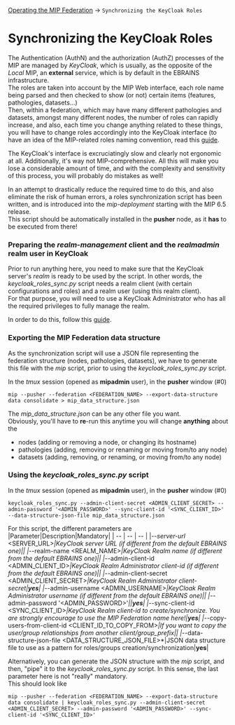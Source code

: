 [Operating the MIP Federation](OperatingMIPFederation.md#SynchronizingKeycloakRoles) -> `Synchronizing the KeyCloak Roles`

# Synchronizing the KeyCloak Roles
The Authentication (AuthN) and the authorization (AuthZ) processes of the MIP are managed by *KeyCloak*, which is usually, as the opposite of the *Local* MIP, an **external** service, which is by default in the EBRAINS infrastructure.  
The roles are taken into account by the MIP Web interface, each role name being parsed and then checked to show (or not) certain items (features, pathologies, datasets...)  
Then, within a federation, which may have many different pathologies and datasets, amongst many different nodes, the number of roles can rapidly increase, and also, each time you change anything related to these things, you will have to change roles accordingly into the KeyCloak interface (to have an idea of the MIP-related roles naming convention, read this [guide](../../documentation/UserAuthorizations.md).

The KeyCloak's interface is excruciatingly slow and clearly not ergonomic at all. Additionally, it's way not MIP-comprehensive. All this will make you lose a considerable amount of time, and with the complexity and sensitivity of this process, you will probably do mistakes as well!

In an attempt to drastically reduce the required time to do this, and also eliminate the risk of human errors, a roles synchronization script has been written, and is introduced into the *mip-deployment* starting with the MIP 6.5 release.  
This script should be automatically installed in the **pusher** node, as it **has** to be executed from there!

### <a id="PreparingKeycloak">Preparing the *realm-management* client and the *realmadmin* realm user in KeyCloak</a>
Prior to run anything here, you need to make sure that the KeyCloak server's *realm* is ready to be used by the script. In other words, the *keycloak_roles_sync.py* script needs a realm client (with certain configurations and roles) and a realm user (using this realm client).  
For that purpose, you will need to use a KeyCloak Administrator who has all the required privileges to fully manage the realm.

In order to do this, follow this [guide](PreparingKeycloakRealmClient.md).

### Exporting the MIP Federation data structure
As the synchronization script will use a JSON file representing the federation structure (nodes, pathologies, datasets), we have to generate this file with the *mip* script, prior to using the *keycloak_roles_sync.py* script.  

In the *tmux* session (opened as **mipadmin** user), in the **pusher** window (#0)
```
mip --pusher --federation <FEDERATION_NAME> --export-data-structure data consolidate > mip_data_structure.json
```
The *mip_data_structure.json* can be any other file you want.  
Obviously, you'll have to **re**-run this anytime you will change **anything** about the
* nodes (adding or removing a node, or changing its hostname)
* pathologies (adding, removing or renaming or moving from/to any node)
* datasets (adding, removing, or renaming, or moving from/to any node)

### Using the *keycloak_roles_sync.py* script
In the *tmux* session (opened as **mipadmin** user), in the **pusher** window (#0)
```
keycloak_roles_sync.py --admin-client-secret <ADMIN_CLIENT_SECRET> --admin-password '<ADMIN_PASSWORD>' --sync-client-id '<SYNC_CLIENT_ID>' --data-structure-json-file mip_data_structure.json
```

For this script, the different parameters are
|Parameter|Description|Mandatory|
| -- | -- | -- |
|*--server-url* \<SERVER_URL>*|KeyCloak server URL (if different from the default EBRAINS one)||
|*--realm-name \<REALM_NAME>*|KeyCloak Realm name (if different from the default EBRAINS one)||
|*--admin-client-id \<ADMIN_CLIENT_ID>*|KeyCloak Realm Administrator client-id (if different from the default EBRAINS one)||
|*--admin-client-secret \<ADMIN_CLIENT_SECRET>*|KeyCloak Realm Administrator client-secret|**yes**|
|*--admin-username \<ADMIN_USERNAME>*|KeyCloak Realm Administrator username (if different from the default EBRAINS one)||
|*--admin-password '\<ADMIN_PASSWORD>'*||**yes**|
|*--sync-client-id \<SYNC_CLIENT_ID>*|KeyCloak Realm client-id to create/synchronize. You are strongly encourage to use the MIP Federation name here!|**yes**|
|*--copy-users-from-client-id \<CLIENT_ID_TO_COPY_FROM>*|If you want to copy the user/group relationships from another client/group_prefix||
|*--data-structure-json-file \<DATA_STRUCTURE_JSON_FILE>*|JSON data structure file to use as a pattern for roles/groups creation/synchronization|**yes**|

Alternatively, you can generate the JSON structure with the *mip* script, and then, "pipe" it to the *keycloak_roles_sync.py* script. In this sense, the last parameter here is not "really" mandatory.  
This should look like
```
mip --pusher --federation <FEDERATION_NAME> --export-data-structure data consolidate | keycloak_roles_sync.py --admin-client-secret <ADMIN_CLIENT_SECRET> --admin-password '<ADMIN_PASSWORD>' --sync-client-id '<SYNC_CLIENT_ID>'
```
